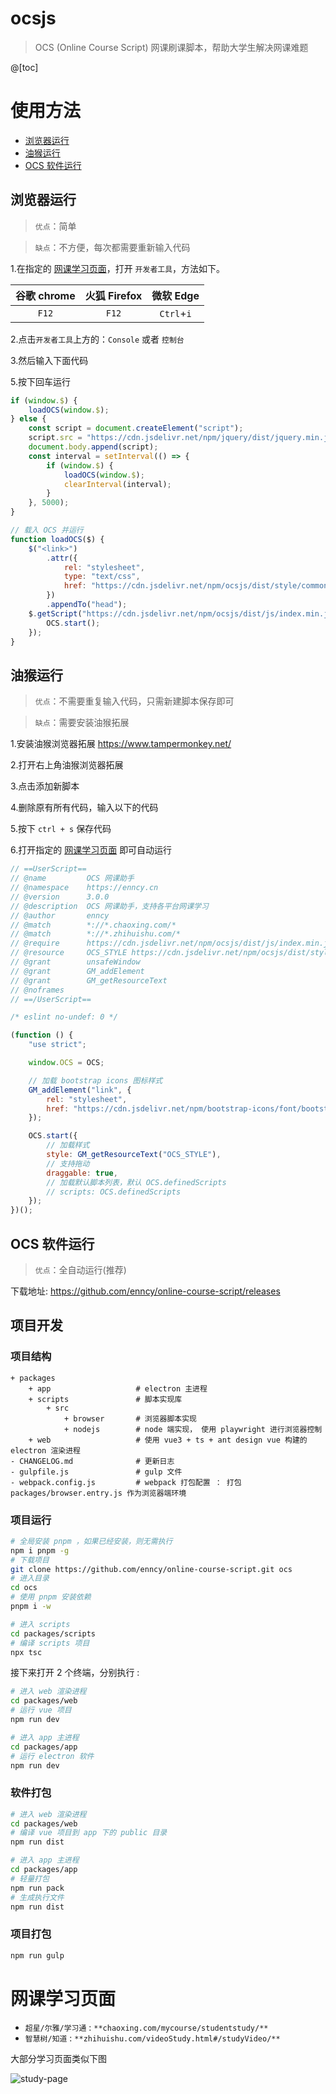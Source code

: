 # ocsjs

> OCS (Online Course Script) 网课刷课脚本，帮助大学生解决网课难题

@[toc]


# 使用方法

-   [浏览器运行](#浏览器运行)
-   [油猴运行](#油猴运行)
-   [OCS 软件运行](#OCS软件运行)

## 浏览器运行

> `优点`：简单

> `缺点`：不方便，每次都需要重新输入代码

1.在指定的 [网课学习页面](#网课学习页面)，打开 `开发者工具`，方法如下。

| 谷歌 chrome | 火狐 Firefox | 微软 Edge  |
| :---------: | :----------: | :--------: |
|    `F12`    |    `F12`     | `Ctrl`+`i` |

2.点击`开发者工具`上方的：`Console` 或者 `控制台`

3.然后输入下面代码

5.按下回车运行

```js
if (window.$) {
    loadOCS(window.$);
} else {
    const script = document.createElement("script");
    script.src = "https://cdn.jsdelivr.net/npm/jquery/dist/jquery.min.js";
    document.body.append(script);
    const interval = setInterval(() => {
        if (window.$) {
            loadOCS(window.$);
            clearInterval(interval);
        }
    }, 5000);
}

// 载入 OCS 并运行
function loadOCS($) {
    $("<link>")
        .attr({
            rel: "stylesheet",
            type: "text/css",
            href: "https://cdn.jsdelivr.net/npm/ocsjs/dist/style/common.css",
        })
        .appendTo("head");
    $.getScript("https://cdn.jsdelivr.net/npm/ocsjs/dist/js/index.min.js", function () {
        OCS.start();
    });
}
```

## 油猴运行

> `优点`：不需要重复输入代码，只需新建脚本保存即可

> `缺点`：需要安装油猴拓展

1.安装油猴浏览器拓展 https://www.tampermonkey.net/

2.打开右上角油猴浏览器拓展

3.点击添加新脚本

4.删除原有所有代码，输入以下的代码

5.按下 `ctrl + s` 保存代码

6.打开指定的 [网课学习页面](#网课学习页面) 即可自动运行

```js
// ==UserScript==
// @name         OCS 网课助手
// @namespace    https://enncy.cn
// @version      3.0.0
// @description  OCS 网课助手，支持各平台网课学习
// @author       enncy
// @match        *://*.chaoxing.com/*
// @match        *://*.zhihuishu.com/*
// @require      https://cdn.jsdelivr.net/npm/ocsjs/dist/js/index.min.js
// @resource     OCS_STYLE https://cdn.jsdelivr.net/npm/ocsjs/dist/style/common.css
// @grant        unsafeWindow
// @grant        GM_addElement
// @grant        GM_getResourceText
// @noframes
// ==/UserScript==

/* eslint no-undef: 0 */

(function () {
    "use strict";

    window.OCS = OCS;

    // 加载 bootstrap icons 图标样式
    GM_addElement("link", {
        rel: "stylesheet",
        href: "https://cdn.jsdelivr.net/npm/bootstrap-icons/font/bootstrap-icons.css",
    });

    OCS.start({
        // 加载样式
        style: GM_getResourceText("OCS_STYLE"),
        // 支持拖动
        draggable: true,
        // 加载默认脚本列表，默认 OCS.definedScripts
        // scripts: OCS.definedScripts
    });
})();
```

## OCS 软件运行

> `优点`：全自动运行(推荐)

下载地址: https://github.com/enncy/online-course-script/releases

## 项目开发

### 项目结构

```
+ packages
    + app                   # electron 主进程
    + scripts               # 脚本实现库
        + src
            + browser       # 浏览器脚本实现
            + nodejs        # node 端实现， 使用 playwright 进行浏览器控制
    + web                   # 使用 vue3 + ts + ant design vue 构建的 electron 渲染进程
- CHANGELOG.md              # 更新日志
- gulpfile.js               # gulp 文件
- webpack.config.js         # webpack 打包配置 ： 打包 packages/browser.entry.js 作为浏览器端环境
```

### 项目运行

```sh
# 全局安装 pnpm ，如果已经安装，则无需执行
npm i pnpm -g
# 下载项目
git clone https://github.com/enncy/online-course-script.git ocs
# 进入目录
cd ocs
# 使用 pnpm 安装依赖
pnpm i -w
```

```sh
# 进入 scripts
cd packages/scripts
# 编译 scripts 项目
npx tsc
```

接下来打开 2 个终端，分别执行 :

```sh
# 进入 web 渲染进程
cd packages/web
# 运行 vue 项目
npm run dev
```

```sh
# 进入 app 主进程
cd packages/app
# 运行 electron 软件
npm run dev
```

### 软件打包

```sh
# 进入 web 渲染进程
cd packages/web
# 编译 vue 项目到 app 下的 public 目录
npm run dist
```

```sh
# 进入 app 主进程
cd packages/app
# 轻量打包
npm run pack
# 生成执行文件
npm run dist
```

### 项目打包

```sh
npm run gulp
```

# 网课学习页面

-   `超星/尔雅/学习通` : `**chaoxing.com/mycourse/studentstudy/**`
-   `智慧树/知道` : `**zhihuishu.com/videoStudy.html#/studyVideo/**`

大部分学习页面类似下图

![study-page](img/README/study-page.png)
